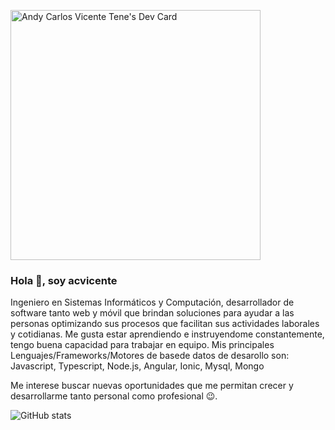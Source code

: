 
<!--
**acvicente/acvicente** is a ✨ _special_ ✨ repository because its `README.md` (this file) appears on your GitHub profile.

Here are some ideas to get you started:

- 🔭 I’m currently working on ...
- 🌱 I’m currently learning ...
- 👯 I’m looking to collaborate on ...
- 🤔 I’m looking for help with ...
- 💬 Ask me about ...
- 📫 How to reach me: ...
- 😄 Pronouns: ...
- ⚡ Fun fact: ...
-->

<a href="https://app.daily.dev/acvicente"><img src="https://api.daily.dev/devcards/ea532b871b37472f90a72972ea73cfc3.png?r=n2p" width="400" alt="Andy Carlos Vicente Tene's Dev Card"/></a>

### Hola 👋, soy acvicente

Ingeniero en Sistemas Informáticos y Computación, desarrollador de software tanto web y móvil que brindan soluciones para ayudar a las personas optimizando sus procesos que facilitan sus actividades laborales y cotidianas. Me gusta estar aprendiendo e instruyendome constantemente, tengo buena capacidad para trabajar en equipo. Mis principales Lenguajes/Frameworks/Motores de basede datos de desarollo son: Javascript, Typescript, Node.js, Angular, Ionic, Mysql, Mongo

Me interese buscar nuevas oportunidades que me permitan crecer y desarrollarme tanto personal como profesional 😉.


![GitHub stats](https://github-readme-stats.vercel.app/api?username=acvicente&show_icons=true&count_private=true)  
